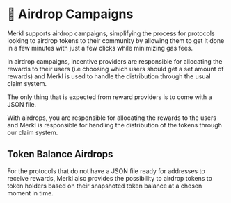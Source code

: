 # 🏹 Airdrop Campaigns

Merkl supports airdrop campaigns, simplifying the process for protocols looking to airdrop tokens to their community by allowing them to get it done in a few minutes with just a few clicks while minimizing gas fees.

In airdrop campaigns, incentive providers are responsible for allocating the rewards to their users (i.e choosing which users should get a set amount of rewards) and Merkl is used to handle the distribution through the usual claim system.

The only thing that is expected from reward providers is to come with a JSON file.

With airdrops, you are responsible for allocating the rewards to the users and Merkl is responsible for handling the distribution of the tokens through our claim system.

## Token Balance Airdrops

For the protocols that do not have a JSON file ready for addresses to receive rewards, Merkl also provides the possibility to airdrop tokens to token holders based on their snapshoted token balance at a chosen moment in time.
